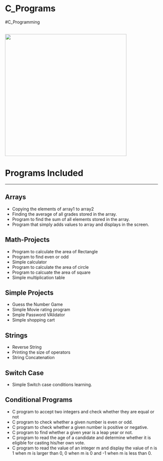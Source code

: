 # C_Programs

#C_Programming

<br>
<img height="400" width="400" src="https://images.unsplash.com/photo-1520509414578-d9cbf09933a1?ixlib=rb-1.2.1&ixid=eyJhcHBfaWQiOjEyMDd9&auto=format&fit=crop&w=349&q=80" >
</br>
<h1>Programs Included</h1>
<hr />
<h2>Arrays</h2>
<ul>
  <li>Copying the elements of array1 to array2</li>
  <li>Finding the average of all grades stored in the array.</li>
  <li>Program to find the sum of all elements stored in the array.</li>
  <li>Program that simply adds values to array and displays in the screen.</li>
</ul>
<h2>Math-Projects</h2>
<ul>
  <li>Program to calculate the area of Rectangle</li>
  <li>Program to find even or odd</li>
  <li>Simple calculator</li>
  <li>Program to calculate the area of circle</li>
  <li>Program to calcuate the area of square</li>
  <li>Simple multiplication table</li>
 
</ul>
<h2>Simple Projects</h2>
<ul>
  <li>Guess the Number Game</li>
  <li>Simple Movie rating program</li>
  <li>Smple Password VAlidator</li>
  <li>Simple shopping cart</li>
 </ul>
<h2>Strings</h2>
<ul>
  <li>Reverse String</li>
  <li>Printing the size of operators</li>
  <li>String Concatenation</li>
</ul>
<h2>Switch Case</h2>
  <ul>
    <li>Simple Switch case conditions learning.</li>
  </ul>
  <h2>Conditional Programs</h2>
  <ul>
    <li> C program to accept two integers and check whether they are equal or not</li>
    <li>C program to check whether a given number is even or odd.</li>
    <li>C program to check whether a given number is positive or negative.</li>
    <li>C program to find whether a given year is a leap year or not.</li>
    <li> C program to read the age of a candidate and determine whether it is eligible for casting his/her own vote.</li>
    <li>C program to read the value of an integer m and display the value of n is 1 when m is larger than 0, 0 when m is 0 and -1 when m is less than 0.</li>
    
  </ul>
